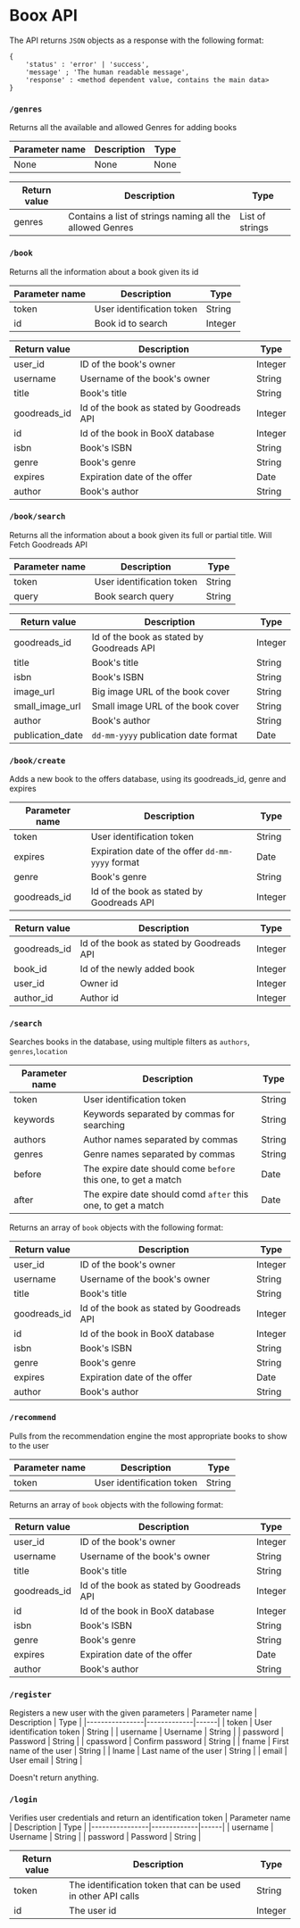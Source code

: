 # Boox API

The API returns `JSON` objects as a response with the following format:
```
{
    'status' : 'error' | 'success',
    'message' ; 'The human readable message',
    'response' : <method dependent value, contains the main data>
}
```

### `/genres`
Returns all the available and allowed Genres for adding books

| Parameter name | Description | Type |
|----------------|-------------|------|
| None | None | None |

| Return value  | Description | Type |
|---------------|-------------|------|
| genres | Contains a list of strings naming all the allowed Genres | List of strings |

### `/book`
Returns all the information about a book given its id

| Parameter name | Description | Type |
|----------------|-------------|------|
| token | User identification token | String |
| id | Book id to search | Integer |

| Return value  | Description | Type |
|----------------|-------------|------|
| user_id | ID of the book's owner | Integer |
| username | Username of the book's owner | String |
| title | Book's title | String |
| goodreads_id | Id of the book as stated by Goodreads API | Integer |
| id | Id of the book in BooX database | Integer |
| isbn | Book's ISBN | String |
| genre | Book's genre | String |
| expires | Expiration date of the offer | Date |
| author | Book's author | String |

### `/book/search`
Returns all the information about a book given its full or partial title. Will Fetch Goodreads API

| Parameter name | Description | Type |
|----------------|-------------|------|
| token | User identification token | String |
| query | Book search query | String |

| Return value  | Description | Type |
|----------------|-------------|------|
| goodreads_id | Id of the book as stated by Goodreads API | Integer |
| title | Book's title | String |
| isbn | Book's ISBN | String |
| image_url | Big image URL of the book cover | String |
| small_image_url | Small image URL of the book cover | String |
| author | Book's author | String |
| publication_date | `dd-mm-yyyy` publication date format | Date |

### `/book/create`
Adds a new book to the offers database, using its goodreads_id, genre and expires

| Parameter name | Description | Type |
|----------------|-------------|------|
| token | User identification token | String |
| expires | Expiration date of the offer `dd-mm-yyyy` format | Date |
| genre | Book's genre | String |
| goodreads_id | Id of the book as stated by Goodreads API | Integer |

| Return value  | Description | Type |
|----------------|-------------|------|
| goodreads_id | Id of the book as stated by Goodreads API | Integer |
| book_id | Id of the newly added book | Integer |
| user_id | Owner id | Integer |
| author_id | Author id | Integer |

### `/search`
Searches books in the database, using multiple filters as `authors`, `genres`,`location`

| Parameter name | Description | Type |
|----------------|-------------|------|
| token | User identification token | String |
| keywords | Keywords separated by commas for searching | String |
| authors | Author names separated by commas | String |
| genres | Genre names separated by commas | String |
| before | The expire date should come `before` this one, to get a match | Date |
| after | The expire date should comd `after` this one, to get a match | Date |

Returns an array of `book` objects with the following format:

| Return value  | Description | Type |
|----------------|-------------|------|
| user_id | ID of the book's owner | Integer |
| username | Username of the book's owner | String |
| title | Book's title | String |
| goodreads_id | Id of the book as stated by Goodreads API | Integer |
| id | Id of the book in BooX database | Integer |
| isbn | Book's ISBN | String |
| genre | Book's genre | String |
| expires | Expiration date of the offer | Date |
| author | Book's author | String | 

### `/recommend`
Pulls from the recommendation engine the most appropriate books to show to the user

| Parameter name | Description | Type |
|----------------|-------------|------|
| token | User identification token | String |

Returns an array of `book` objects with the following format:

| Return value  | Description | Type |
|----------------|-------------|------|
| user_id | ID of the book's owner | Integer |
| username | Username of the book's owner | String |
| title | Book's title | String |
| goodreads_id | Id of the book as stated by Goodreads API | Integer |
| id | Id of the book in BooX database | Integer |
| isbn | Book's ISBN | String |
| genre | Book's genre | String |
| expires | Expiration date of the offer | Date |
| author | Book's author | String | 

### `/register`
Registers a new user with the given parameters
| Parameter name | Description | Type |
|----------------|-------------|------|
| token | User identification token | String |
| username | Username | String |
| password | Password | String |
| cpassword | Confirm password | String |
| fname | First name of the user | String |
| lname | Last name of the user | String |
| email | User email  | String |

Doesn't return anything.

### `/login`
Verifies user credentials and return an identification token
| Parameter name | Description | Type |
|----------------|-------------|------|
| username | Username | String |
| password | Password | String |

| Return value  | Description | Type |
|----------------|-------------|------|
| token | The identification token that can be used in other API calls | String |
| id | The user id | Integer |

